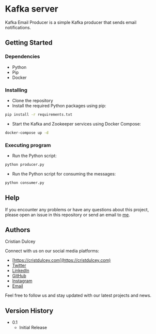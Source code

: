 # Kafka server

Kafka Email Producer is a simple Kafka producer that sends email notifications.

## Getting Started

### Dependencies

* Python
* Pip
* Docker

### Installing

* Clone the repository
* Install the required Python packages using pip:
```bash
pip install -r requirements.txt
```
* Start the Kafka and Zookeeper services using Docker Compose:
```bash
docker-compose up -d
```

### Executing program

* Run the Python script:
```bash
python producer.py
```
* Run the Python script for consuming the messages:
```bash
python consumer.py
```

## Help

If you encounter any problems or have any questions about this project, please open an issue in this repository or send an email to [me](mailto:me@cristdulcey.com).

## Authors

Cristian Dulcey

Connect with us on our social media platforms:

* [https://cristdulcey.com](https://cristdulcey.com)
* [Twitter](https://twitter.com/cristdulcey)
* [LinkedIn](https://www.linkedin.com/in/cristdulcey/)
* [GitHub](https://github.com/cristdulcey)
* [Instagram](https://www.instagram.com/cristdulcey/)
* [Email](mailto:me@cristdulcey.com)

Feel free to follow us and stay updated with our latest projects and news.

## Version History

* 0.1
    * Initial Release

